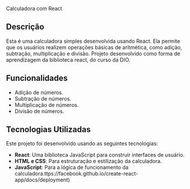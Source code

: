  Calculadora com React

## Descrição

Esta é uma calculadora simples desenvolvida usando React. Ela permite que os usuários realizem operações básicas de aritmética, como adição, subtração, multiplicação e divisão. Projeto desenvolvido como forma de aprendizagem da biblioteca react, do curso da DIO.

## Funcionalidades

- Adição de números.
- Subtração de números.
- Multiplicação de números.
- Divisão de números.

## Tecnologias Utilizadas

Este projeto foi desenvolvido usando as seguintes tecnologias:

- **React**: Uma biblioteca JavaScript para construir interfaces de usuário.
- **HTML e CSS**: Para estruturação e estilização da calculadora.
- **JavaScript**: Para a lógica de funcionamento da calculadora.ttps://facebook.github.io/create-react-app/docs/deployment)
